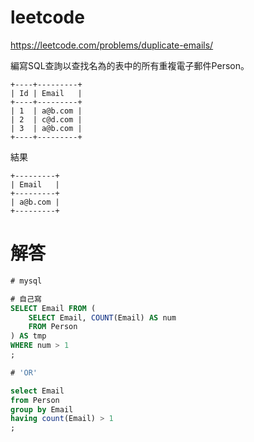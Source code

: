 
# leetcode

https://leetcode.com/problems/duplicate-emails/

編寫SQL查詢以查找名為的表中的所有重複電子郵件Person。

    +----+---------+
    | Id | Email   |
    +----+---------+
    | 1  | a@b.com |
    | 2  | c@d.com |
    | 3  | a@b.com |
    +----+---------+

結果

    +---------+
    | Email   |
    +---------+
    | a@b.com |
    +---------+

# 解答

```sql
# mysql

# 自己寫
SELECT Email FROM (
    SELECT Email, COUNT(Email) AS num
    FROM Person
) AS tmp
WHERE num > 1
;

# 'OR'

select Email
from Person
group by Email
having count(Email) > 1
;

```